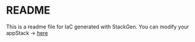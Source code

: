 # README
This is a readme file for IaC generated with StackGen.
You can modify your appStack -> [here](http://main.dev.stackgen.com/appstacks/7d83b128-79ec-4ed2-a394-cb5a133eeaaf)
